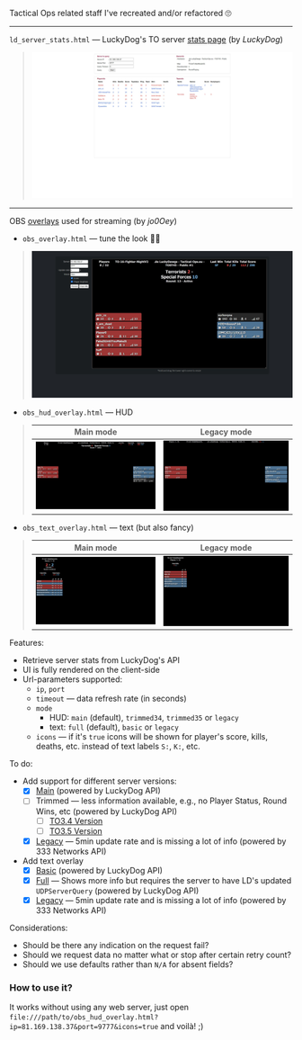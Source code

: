 Tactical Ops related staff I've recreated and/or refactored 🙄

-----
`ld_server_stats.html` — LuckyDog's TO server [stats page](https://serverstatus.tacops.de/index.php) (by _LuckyDog_)
> ![LuckyDog's TO Server Stats](./_readme/screenshots/to-ld_stats.jpg)
-----
OBS [overlays](https://tactical-ops.eu/tactical-ops-tv-overlay.php) used for streaming (by _jo0Oey_)
- `obs_overlay.html` — tune the look 👌🏻
> ![Overlay config wizard](./_readme/screenshots/to-obs_overlay.jpg)
- `obs_hud_overlay.html` — HUD
> | Main mode                                                                 | Legacy mode                                                               |
> |---------------------------------------------------------------------------|---------------------------------------------------------------------------------------|
> | ![HUD overlay (main mode)](./_readme/screenshots/to-obs_hud-main.jpg) | ![HUD overlay (legacy mode)](./_readme/screenshots/to-obs_hud-legacy.jpg) |
- `obs_text_overlay.html` — text (but also fancy)
> | Main mode                                                           | Legacy mode                                                               |
> |---------------------------------------------------------------------------|---------------------------------------------------------------------------------------|
> | ![Text overlay (main mode)](./_readme/screenshots/to-obs_text-main.jpg) | ![Text overlay (legacy mode)](./_readme/screenshots/to-obs_text-legacy.jpg) |

Features:
- Retrieve server stats from LuckyDog's API
- UI is fully rendered on the client-side
- Url-parameters supported:
  - `ip`, `port`
  - `timeout` — data refresh rate (in seconds)
  - `mode`
    - HUD: `main` (default), `trimmed34`, `trimmed35` or `legacy`
    - text: `full` (default), `basic` or `legacy`
  - `icons` — if it's `true` icons will be shown for player's score, kills, deaths, etc. instead of text labels `S:`, `K:`, etc.

To do:
- Add support for different server versions:
  - [x] [Main](https://tactical-ops.eu/totv/overlays/ld_hud.php?ip=81.169.138.37&port=9777) (powered by LuckyDog API)
  - [ ] Trimmed — less information available, e.g., no Player Status, Round Wins, etc (powered by LuckyDog API)
    - [ ] [TO3.4 Version](https://tactical-ops.eu/totv/overlays/ld_hud_to340.php?ip=81.169.138.37&port=9777)
    - [ ] [TO3.5 Version](https://tactical-ops.eu/totv/overlays/ld_hud_to350.php?ip=81.169.138.37&port=9777)
  - [x] [Legacy](https://tactical-ops.eu/totv/overlays/333n_hud.php?ip=81.169.138.37&port=9777) — 5min update rate and is missing a lot of info (powered by 333 Networks API)
- Add text overlay
  - [x] [Basic](https://tactical-ops.eu/totv/overlays/text/ld_text.php?ip=81.169.138.37&port=9777) (powered by LuckyDog API)
  - [x] [Full](https://tactical-ops.eu/totv/overlays/text/ld_text_full.php?ip=81.169.138.37&port=9777) — Shows more info but requires the server to have LD's updated `UDPServerQuery` (powered by LuckyDog API)
  - [x] [Legacy](https://tactical-ops.eu/totv/overlays/text/333n_text.php?ip=81.169.138.37&port=9777) — 5min update rate and is missing a lot of info (powered by 333 Networks API)

Considerations:
- Should be there any indication on the request fail?
- Should we request data no matter what or stop after certain retry count?
- Should we use defaults rather than `N/A` for absent fields?



### How to use it?

It works without using any web server, just open `file:///path/to/obs_hud_overlay.html?ip=81.169.138.37&port=9777&icons=true` and voilà! ;)